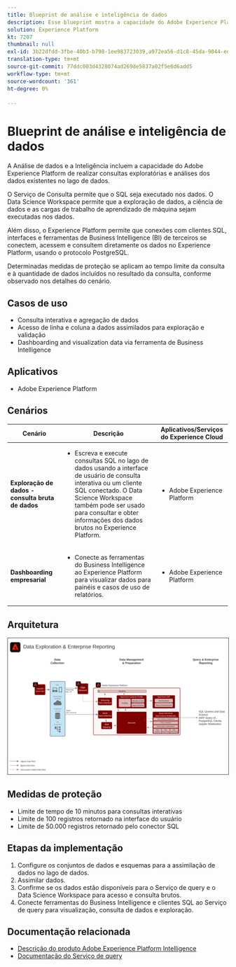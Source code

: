 ```yaml
---
title: Blueprint de análise e inteligência de dados
description: Esse blueprint mostra a capacidade do Adobe Experience Platform de realizar consultas exploratórias e análise dos dados existentes no lago de dados.
solution: Experience Platform
kt: 7207
thumbnail: null
exl-id: 3b22dfdd-3fbe-40b3-b798-1ee983723039,a972ea56-d1c8-45da-9044-ed31222a2441
translation-type: tm+mt
source-git-commit: 77ddc003d4328074ad269de5837a02f5e6d6add5
workflow-type: tm+mt
source-wordcount: '361'
ht-degree: 0%

---
```


# Blueprint de análise e inteligência de dados

A Análise de dados e a Inteligência incluem a capacidade do Adobe Experience Platform de realizar consultas exploratórias e análises dos dados existentes no lago de dados.

O Serviço de Consulta permite que o SQL seja executado nos dados. O Data Science Workspace permite que a exploração de dados, a ciência de dados e as cargas de trabalho de aprendizado de máquina sejam executadas nos dados.

Além disso, o Experience Platform permite que conexões com clientes SQL, interfaces e ferramentas de Business Intelligence (BI) de terceiros se conectem, acessem e consultem diretamente os dados no Experience Platform, usando o protocolo PostgreSQL.

Determinadas medidas de proteção se aplicam ao tempo limite da consulta e à quantidade de dados incluídos no resultado da consulta, conforme observado nos detalhes do cenário.

## Casos de uso

* Consulta interativa e agregação de dados
* Acesso de linha e coluna a dados assimilados para exploração e validação
* Dashboarding and visualization data via ferramenta de Business Intelligence

## Aplicativos

* Adobe Experience Platform

## Cenários

| Cenário | Descrição | Aplicativos/Serviços do Experience Cloud |
|---|---|---|
| **Exploração de dados - consulta bruta de dados** | <ul><li>Escreva e execute consultas SQL no lago de dados usando a interface de usuário de consulta interativa ou um cliente SQL conectado. O Data Science Workspace também pode ser usado para consultar e obter informações dos dados brutos no Experience Platform.</li></ul> | <ul><li>Adobe Experience Platform</li></ul> |
| **Dashboarding empresarial** | <ul><li>Conecte as ferramentas do Business Intelligence ao Experience Platform para visualizar dados para painéis e casos de uso de relatórios.</li></ul> | <ul><li>Adobe Experience Platform</li></ul> |

## Arquitetura

<img src="assets/dataexplore.svg" alt="Arquitetura de referência para o Enterprise Data Exploration and Reporting Blueprint" style="border:1px solid #4a4a4a" />

## Medidas de proteção

* Limite de tempo de 10 minutos para consultas interativas
* Limite de 100 registros retornado na interface do usuário
* Limite de 50.000 registros retornado pelo conector SQL

## Etapas da implementação

1. Configure os conjuntos de dados e esquemas para a assimilação de dados no lago de dados.
1. Assimilar dados.
1. Confirme se os dados estão disponíveis para o Serviço de query e o Data Science Workspace para acesso e consulta brutos.
1. Conecte ferramentas do Business Intelligence e clientes SQL ao Serviço de query para visualização, consulta de dados e exploração.

## Documentação relacionada

* [Descrição do produto Adobe Experience Platform Intelligence](https://helpx.adobe.com/legal/product-descriptions/adobe-experience-platform-intelligence---product-description.html)
* [Documentação do Serviço de query](https://experienceleague.adobe.com/docs/experience-platform/query/home.html?lang=en)
